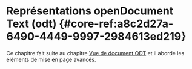 # Représentations openDocument Text (odt) {#core-ref:a8c2d27a-6490-4449-9997-2984613ed219}

Ce chapitre fait suite au chapitre [Vue de document ODT][layoutodt] et il
aborde les éléments de mise en page avancés.

<!-- link -->
[layoutodt]:       #core-ref:d03e0905-2be1-4649-a823-9f64e94cba29